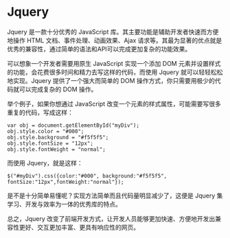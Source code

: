 # Jquery

Jquery 是一款十分优秀的 JavaScript 库。其主要功能是辅助开发者快速而方便地操作 HTML 文档、事件处理、动画效果、Ajax 请求等。其最为显著的优点就是优秀的兼容性，通过简单的语法和API可以完成更加复杂的功能效果。

可以想象一个开发者需要用原生 JavaScript 实现一个添加 DOM 元素并设置样式的功能，会花费很多时间和精力去写这样的代码，而使用 Jquery 就可以轻轻松松地实现。Jquery 提供了一个强大而简单的 DOM 操作方式，你只需要用极少的代码就可以完成复杂的 DOM 操作。

举个例子，如果你想通过 JavaScript 改变一个元素的样式属性，可能需要写很多重复的代码，写成这样：

```
var obj = document.getElementById("myDiv");
obj.style.color = "#000";
obj.style.background = "#f5f5f5";
obj.style.fontSize = "12px";
obj.style.fontWeight = "normal";
```

而使用 Jquery，就是这样：

```
$("#myDiv").css({color:"#000", background:"#f5f5f5", fontSize:"12px",fontWeight:"normal"});
```

是不是十分简单易懂呢？实现方法简单而且代码量明显减少了，这便是 Jquery 集学习、开发与效率为一体的优秀库的特点。

总之，Jquery 改变了前端开发方式，让开发人员能够更加快速、方便地开发出兼容性更好、交互更加丰富、更具有响应性的网页。